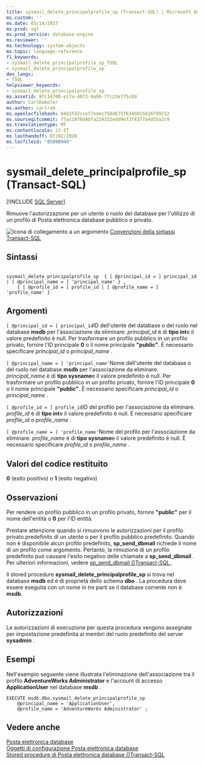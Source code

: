 ```yaml
---
title: sysmail_delete_principalprofile_sp (Transact-SQL) | Microsoft Docs
ms.custom: ''
ms.date: 03/14/2017
ms.prod: sql
ms.prod_service: database-engine
ms.reviewer: ''
ms.technology: system-objects
ms.topic: language-reference
f1_keywords:
- sysmail_delete_principalprofile_sp_TSQL
- sysmail_delete_principalprofile_sp
dev_langs:
- TSQL
helpviewer_keywords:
- sysmail_delete_principalprofile_sp
ms.assetid: 8fc14700-e17a-4073-9a96-7fc23e775c69
author: CarlRabeler
ms.author: carlrab
ms.openlocfilehash: 84d3fd2ccef7edec750d675f634b015b16f99232
ms.sourcegitcommit: f7ac1976d4bfa224332edd9ef2f4377a4d55a2c9
ms.translationtype: MT
ms.contentlocale: it-IT
ms.lasthandoff: 07/02/2020
ms.locfileid: "85890948"
---
```

# <a name="sysmail_delete_principalprofile_sp-transact-sql"></a>sysmail_delete_principalprofile_sp (Transact-SQL)
[!INCLUDE [SQL Server](../../includes/applies-to-version/sqlserver.md)]

  Rimuove l'autorizzazione per un utente o ruolo del database per l'utilizzo di un profilo di Posta elettronica database pubblico o privato.  
  
 ![Icona di collegamento a un argomento](../../database-engine/configure-windows/media/topic-link.gif "Icona di collegamento a un argomento") [Convenzioni della sintassi Transact-SQL](../../t-sql/language-elements/transact-sql-syntax-conventions-transact-sql.md)  
  
## <a name="syntax"></a>Sintassi  
  
```  
  
sysmail_delete_principalprofile_sp  { [ @principal_id = ] principal_id | [ @principal_name = ] 'principal_name' } ,  
    { [ @profile_id = ] profile_id | [ @profile_name = ] 'profile_name' }  
```  
  
## <a name="arguments"></a>Argomenti  
`[ @principal_id = ] principal_id`ID dell'utente del database o del ruolo nel database **msdb** per l'associazione da eliminare. *principal_id* è di **tipo int**e il valore predefinito è null. Per trasformare un profilo pubblico in un profilo privato, fornire l'ID principale **0** o il nome principale **"public"**. È necessario specificare *principal_id* o *principal_name* .  
  
`[ @principal_name = ] 'principal_name'`Nome dell'utente del database o del ruolo nel database **msdb** per l'associazione da eliminare. *principal_name* è di **tipo sysname**e il valore predefinito è null. Per trasformare un profilo pubblico in un profilo privato, fornire l'ID principale **0** o il nome principale **"public"**. È necessario specificare *principal_id* o *principal_name* .  
  
`[ @profile_id = ] profile_id`ID del profilo per l'associazione da eliminare. *profile_id* è di **tipo int**e il valore predefinito è null. È necessario specificare *profile_id* o *profile_name* .  
  
`[ @profile_name = ] 'profile_name'`Nome del profilo per l'associazione da eliminare. *profile_name* è di **tipo sysname**e il valore predefinito è null. È necessario specificare *profile_id* o *profile_name* .  
  
## <a name="return-code-values"></a>Valori del codice restituito  
 **0** (esito positivo) o **1** (esito negativo)  
  
## <a name="remarks"></a>Osservazioni  
 Per rendere un profilo pubblico in un profilo privato, fornire **"public"** per il nome dell'entità o **0** per l'ID entità.  
  
 Prestare attenzione quando si rimuovono le autorizzazioni per il profilo privato predefinito di un utente o per il profilo pubblico predefinito. Quando non è disponibile alcun profilo predefinito, **sp_send_dbmail** richiede il nome di un profilo come argomento. Pertanto, la rimozione di un profilo predefinito può causare l'esito negativo delle chiamate a **sp_send_dbmail** . Per ulteriori informazioni, vedere [sp_send_dbmail &#40;&#41;Transact-SQL ](../../relational-databases/system-stored-procedures/sp-send-dbmail-transact-sql.md).  
  
 Il stored procedure **sysmail_delete_principalprofile_sp** si trova nel database **msdb** ed è di proprietà dello schema **dbo** . La procedura deve essere eseguita con un nome in tre parti se il database corrente non è **msdb**.  
  
## <a name="permissions"></a>Autorizzazioni  
 Le autorizzazioni di esecuzione per questa procedura vengono assegnate per impostazione predefinita ai membri del ruolo predefinito del server **sysadmin** .  
  
## <a name="examples"></a>Esempi  
 Nell'esempio seguente viene illustrata l'eliminazione dell'associazione tra il profilo **AdventureWorks Administrator** e l'account di accesso **ApplicationUser** nel database **msdb** .  
  
```  
EXECUTE msdb.dbo.sysmail_delete_principalprofile_sp  
    @principal_name = 'ApplicationUser',  
    @profile_name = 'AdventureWorks Administrator' ;  
```  
  
## <a name="see-also"></a>Vedere anche  
 [Posta elettronica database](../../relational-databases/database-mail/database-mail.md)   
 [Oggetti di configurazione Posta elettronica database](../../relational-databases/database-mail/database-mail-configuration-objects.md)   
 [Stored procedure di Posta elettronica database &#40;&#41;Transact-SQL](../../relational-databases/system-stored-procedures/database-mail-stored-procedures-transact-sql.md)  
  
  
